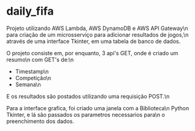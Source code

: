 # daily_fifa

Projeto utilizando AWS Lambda, AWS DynamoDB e AWS API Gateway\n
para criação de um microsserviço para adicionar resultados de jogos,\n
através de uma interface Tkinter, em uma tabela de banco de dados.

O projeto consiste em, por enquanto, 3 api's GET, onde é criado um resumo\n
com GET's de:\n
- Timestamp\n
- Competição\n
- Semana\n

E os resultados são postados utilizando uma requisição POST.\n

Para a interface grafica, foi criado uma janela com a Biblioteca\n
Python Tkinter, e lá são passados os parametros necessarios para\n
o preenchimento dos dados.
